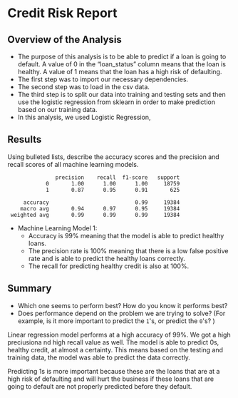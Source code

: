 # Credit Risk Report 

## Overview of the Analysis

* The purpose of this analysis is to be able to predict if a loan is going to default. A value of 0 in the “loan_status” column means that the loan is healthy. A value of 1 means that the loan has a high risk of defaulting.
* The first step was to import our necessary dependencies.
* The second step was to load in the csv data.
* The third step is to split our data into training and testing sets and then use the logistic regression from sklearn in order to make prediction based on our training data.
* In this analysis, we used Logistic Regression,

## Results

Using bulleted lists, describe the accuracy scores and the precision and recall scores of all machine learning models.

                   precision    recall  f1-score   support
                0       1.00      1.00      1.00     18759
                1       0.87      0.95      0.91       625

         accuracy                           0.99     19384
        macro avg       0.94      0.97      0.95     19384
     weighted avg       0.99      0.99      0.99     19384


* Machine Learning Model 1:
    * Accuracy is 99% meaning that the model is able to predict healthy loans.
    * The precision rate is 100% meaning that there is a low false positive rate and is able to predict the healthy loans correctly.
    * The recall for predicting healthy credit is also at 100%.

## Summary

* Which one seems to perform best? How do you know it performs best?
* Does performance depend on the problem we are trying to solve? (For example, is it more important to predict the `1`'s, or predict the `0`'s? )

Linear regression model performs at a high accuracy of 99%. We got a high preciusiona nd high recall value as well. The model is able to predict 0s, healthy credit, at almost a certainty. This means based on the testing and training data, the model was able to predict the data correctly. 

Predicting 1s is more important because these are the loans that are at a high risk of defaulting and will hurt the business if these loans that are going to default are not properly predicted before they default.

